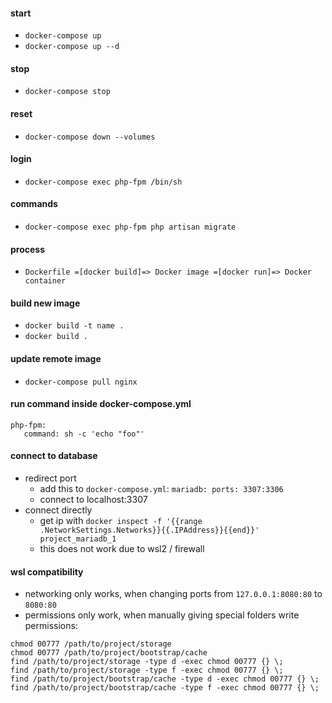 #### start
- ```docker-compose up```
- ```docker-compose up --d```

#### stop
- ```docker-compose stop```

#### reset
- ```docker-compose down --volumes```

#### login
- ```docker-compose exec php-fpm /bin/sh```

#### commands
- ```docker-compose exec php-fpm php artisan migrate```

#### process
- ```Dockerfile =[docker build]=> Docker image =[docker run]=> Docker container```

#### build new image
- ```docker build -t name .```
- ```docker build .```

#### update remote image
- ```docker-compose pull nginx```

#### run command inside docker-compose.yml
 ```
php-fpm:
	command: sh -c 'echo "foo"'
```

#### connect to database
- redirect port
  - add this to ```docker-compose.yml```: ```mariadb: ports: 3307:3306```
  - connect to localhost:3307
- connect directly
  - get ip with ```docker inspect -f '{{range .NetworkSettings.Networks}}{{.IPAddress}}{{end}}' project_mariadb_1```
  - this does not work due to wsl2 / firewall

#### wsl compatibility
- networking only works, when changing ports from ```127.0.0.1:8080:80``` to ```8080:80```
- permissions only work, when manually giving special folders write permissions:
```
chmod 00777 /path/to/project/storage
chmod 00777 /path/to/project/bootstrap/cache 
find /path/to/project/storage -type d -exec chmod 00777 {} \;
find /path/to/project/storage -type f -exec chmod 00777 {} \;
find /path/to/project/bootstrap/cache -type d -exec chmod 00777 {} \;
find /path/to/project/bootstrap/cache -type f -exec chmod 00777 {} \;
```